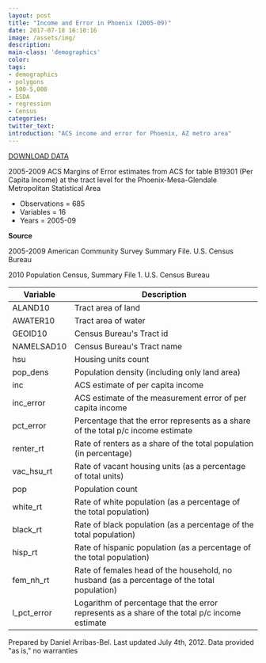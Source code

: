 ```yaml
---
layout: post
title: "Income and Error in Phoenix (2005-09)"
date: 2017-07-18 16:10:16
image: /assets/img/
description:
main-class: 'demographics'
color:
tags:
- demographics
- polygons
- 500-5,000
- ESDA
- regression
- Census
categories:
twitter_text:
introduction: "ACS income and error for Phoenix, AZ metro area"
---
```


<script>
var map = L.map('map');
L.tileLayer('https://api.tiles.mapbox.com/v4/{id}/{z}/{x}/{y}.png?access_token=pk.eyJ1IjoibWFwYm94IiwiYSI6ImNpejY4NXVycTA2emYycXBndHRqcmZ3N3gifQ.rJcFIG214AriISLbB6B5aw', { <!--this is the URL for the Nepal Geojson-->
maxZoom: 18,
attribution: 'Map data &copy; <a href="http://openstreetmap.org">OpenStreetMap</a> contributors, ' +
'<a href="http://creativecommons.org/licenses/by-sa/2.0/">CC-BY-SA</a>, ' +
'Imagery © <a href="http://mapbox.com">Mapbox</a>',
id: 'mapbox.light'
}).addTo(map);

map.scrollWheelZoom.disable();
map.touchZoom.disable();
var enableMapInteraction = function () {
map.scrollWheelZoom.enable();
map.touchZoom.enable();
}
$('#map').on('click touch', enableMapInteraction);
$('#map').on('mouseout', function(){ map.scrollWheelZoom.disable();});

var smallIcon = L.icon({
iconUrl: 'http://www.hckrecruitment.nic.in/images/blue.png',
iconSize: [16, 16], // size of the icon
});

function onEachFeature(feature, layer) {
//console.log(feature);
var txt = "";
for (var fname in feature.properties) {
txt += fname;
txt += " : ";
txt += feature.properties[fname];
txt += "<br/>";
}
layer.bindPopup(txt);
}


// load GeoJSON from an external file
// load GeoJSON from an external file
$.getJSON("../data/phx.geojson",function(data){
// add GeoJSON layer to the map once the file is loaded
var json = L.geoJson(data, {
pointToLayer: function(feature, latlng) {

return L.marker(latlng, {
icon: smallIcon
});
},
onEachFeature: onEachFeature
});
json.addTo(map);
map.fitBounds(json.getBounds());
});

</script>

[DOWNLOAD DATA](https://s3.amazonaws.com/geoda/data/phx2.zip)


2005-2009 ACS Margins of Error estimates from ACS for table B19301 (Per Capita Income) at the tract level for the Phoenix-Mesa-Glendale Metropolitan Statistical Area 


* Observations = 685
* Variables = 16
* Years = 2005-09

**Source**

2005-2009 American Community Survey Summary File. U.S. Census Bureau

2010 Population Census, Summary File 1. U.S. Census Bureau



| **Variable**                         | **Description**                      |
|--|--|
| ALAND10                              | Tract area of land                   |
| AWATER10                             | Tract area of water                  |
| GEOID10                              | Census Bureau's Tract id             |
| NAMELSAD10                           | Census Bureau's Tract name           |
| hsu                                  | Housing units count                  |
| pop\_dens                            | Population density (including only    land area)                           |
| inc                                  | ACS estimate of per capita income    |
| inc\_error                           | ACS estimate of the measurement      error of per capita income           |
| pct\_error                           | Percentage that the error represents as a share of the total p/c income    estimate                             |
| renter\_rt                           | Rate of renters as a share of the    total population (in percentage)     |
| vac\_hsu\_rt                         | Rate of vacant housing units (as a   percentage of total units)           |
| pop                                  | Population count                     |
| white\_rt                            | Rate of white population (as a       percentage of the total population)  |
| black\_rt                            | Rate of black population (as a       percentage of the total population)  |
| hisp\_rt                             | Rate of hispanic population (as a    percentage of the total population)  |
| fem\_nh\_rt                          | Rate of females head of the           household, no husband (as a           percentage of the total population)  |
| l\_pct\_error                        | Logarithm of percentage that the      error represents as a share of the   total p/c income estimate            |


Prepared by Daniel Arribas-Bel. Last updated July 4th, 2012. Data provided "as is," no warranties
